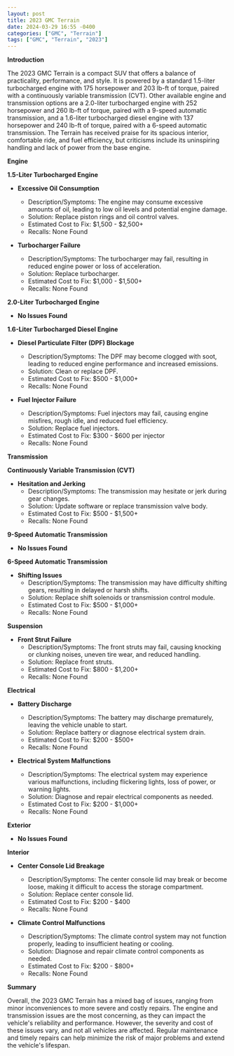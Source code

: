 ```yaml
---
layout: post
title: 2023 GMC Terrain
date: 2024-03-29 16:55 -0400
categories: ["GMC", "Terrain"]
tags: ["GMC", "Terrain", "2023"]
---
```

**Introduction**

The 2023 GMC Terrain is a compact SUV that offers a balance of practicality, performance, and style. It is powered by a standard 1.5-liter turbocharged engine with 175 horsepower and 203 lb-ft of torque, paired with a continuously variable transmission (CVT). Other available engine and transmission options are a 2.0-liter turbocharged engine with 252 horsepower and 260 lb-ft of torque, paired with a 9-speed automatic transmission, and a 1.6-liter turbocharged diesel engine with 137 horsepower and 240 lb-ft of torque, paired with a 6-speed automatic transmission. The Terrain has received praise for its spacious interior, comfortable ride, and fuel efficiency, but criticisms include its uninspiring handling and lack of power from the base engine.

**Engine**

**1.5-Liter Turbocharged Engine**

- **Excessive Oil Consumption**
  - Description/Symptoms: The engine may consume excessive amounts of oil, leading to low oil levels and potential engine damage.
  - Solution: Replace piston rings and oil control valves.
  - Estimated Cost to Fix: $1,500 - $2,500+
  - Recalls: None Found

- **Turbocharger Failure**
  - Description/Symptoms: The turbocharger may fail, resulting in reduced engine power or loss of acceleration.
  - Solution: Replace turbocharger.
  - Estimated Cost to Fix: $1,000 - $1,500+
  - Recalls: None Found

**2.0-Liter Turbocharged Engine**

- **No Issues Found**

**1.6-Liter Turbocharged Diesel Engine**

- **Diesel Particulate Filter (DPF) Blockage**
  - Description/Symptoms: The DPF may become clogged with soot, leading to reduced engine performance and increased emissions.
  - Solution: Clean or replace DPF.
  - Estimated Cost to Fix: $500 - $1,000+
  - Recalls: None Found

- **Fuel Injector Failure**
  - Description/Symptoms: Fuel injectors may fail, causing engine misfires, rough idle, and reduced fuel efficiency.
  - Solution: Replace fuel injectors.
  - Estimated Cost to Fix: $300 - $600 per injector
  - Recalls: None Found

**Transmission**

**Continuously Variable Transmission (CVT)**

- **Hesitation and Jerking**
  - Description/Symptoms: The transmission may hesitate or jerk during gear changes.
  - Solution: Update software or replace transmission valve body.
  - Estimated Cost to Fix: $500 - $1,500+
  - Recalls: None Found

**9-Speed Automatic Transmission**

- **No Issues Found**

**6-Speed Automatic Transmission**

- **Shifting Issues**
  - Description/Symptoms: The transmission may have difficulty shifting gears, resulting in delayed or harsh shifts.
  - Solution: Replace shift solenoids or transmission control module.
  - Estimated Cost to Fix: $500 - $1,000+
  - Recalls: None Found

**Suspension**

- **Front Strut Failure**
  - Description/Symptoms: The front struts may fail, causing knocking or clunking noises, uneven tire wear, and reduced handling.
  - Solution: Replace front struts.
  - Estimated Cost to Fix: $800 - $1,200+
  - Recalls: None Found

**Electrical**

- **Battery Discharge**
  - Description/Symptoms: The battery may discharge prematurely, leaving the vehicle unable to start.
  - Solution: Replace battery or diagnose electrical system drain.
  - Estimated Cost to Fix: $200 - $500+
  - Recalls: None Found

- **Electrical System Malfunctions**
  - Description/Symptoms: The electrical system may experience various malfunctions, including flickering lights, loss of power, or warning lights.
  - Solution: Diagnose and repair electrical components as needed.
  - Estimated Cost to Fix: $200 - $1,000+
  - Recalls: None Found

**Exterior**

- **No Issues Found**

**Interior**

- **Center Console Lid Breakage**
  - Description/Symptoms: The center console lid may break or become loose, making it difficult to access the storage compartment.
  - Solution: Replace center console lid.
  - Estimated Cost to Fix: $200 - $400
  - Recalls: None Found

- **Climate Control Malfunctions**
  - Description/Symptoms: The climate control system may not function properly, leading to insufficient heating or cooling.
  - Solution: Diagnose and repair climate control components as needed.
  - Estimated Cost to Fix: $200 - $800+
  - Recalls: None Found

**Summary**

Overall, the 2023 GMC Terrain has a mixed bag of issues, ranging from minor inconveniences to more severe and costly repairs. The engine and transmission issues are the most concerning, as they can impact the vehicle's reliability and performance. However, the severity and cost of these issues vary, and not all vehicles are affected. Regular maintenance and timely repairs can help minimize the risk of major problems and extend the vehicle's lifespan.
